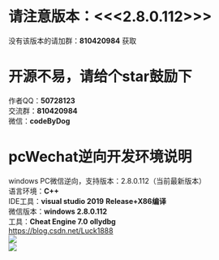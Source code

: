 # 请注意版本：<<<2.8.0.112>>>  
没有该版本的请加群：**810420984** 获取
# 开源不易，请给个star鼓励下
作者QQ：**50728123**  
交流群：**810420984**  
微信：**codeByDog**  
# pcWechat逆向开发环境说明
windows PC微信逆向，支持版本：2.8.0.112（当前最新版本）  
语言环境：**C++**  
IDE工具：**visual studio 2019**  **Release+X86编译**  
微信版本：**windows 2.8.0.112**  
工具：**Cheat Engine 7.0**    **ollydbg**  
https://blog.csdn.net/Luck1888  
![](images/注入器.png)  
![](images/已完成功能.png)  
